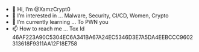 - 👋 Hi, I’m @XamzCrypt0
- 👀 I’m interested in ... Malware, Security, CI/CD, Women, Crypto
- 🌱 I’m currently learning ... To PWN you
- 📫 How to reach me ... Tox Id 46AF223A90C5304EC6A341BA67A24EC5346D3E7A5DA4EEBCCC9602313618F9311AA12F18E758

<!---
XamzCrypt0/XamzCrypt0 is a ✨ special ✨ repository because its `README.md` (this file) appears on your GitHub profile.
You can click the Preview link to take a look at your changes.
--->
